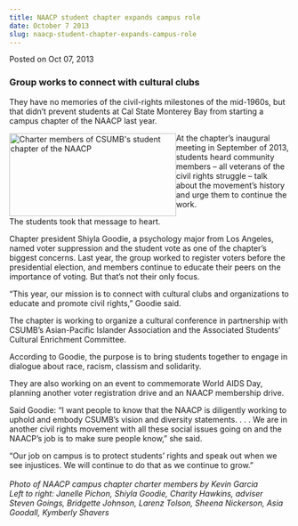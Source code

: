 ```yaml
---
title: NAACP student chapter expands campus role
date: October 7 2013
slug: naacp-student-chapter-expands-campus-role
---
```





<span class="date">Posted on Oct 07, 2013    </span>
<h3>Group works to connect with cultural clubs</h3>
<p>They have no memories of the civil-rights milestones of the
mid-1960s, but that didn&#x2019;t prevent students at Cal State Monterey
Bay from starting a campus chapter of the NAACP last year.</p>
<p><img alt="Charter members of CSUMB&apos;s student chapter of the NAACP" src="http://news.csumb.edu/sites/default/files/65/attachments/news/images/small_naacp_photo_for_web_1.jpg" style="float:left; width:300px; height:149px">At the chapter&#x2019;s
inaugural meeting in September of 2013, students heard community
members &#x2013; all veterans of the civil rights struggle &#x2013; talk about
the movement&#x2019;s history and urge them to continue the work.</img></p>
<p>The students took that message to heart.</p>
<p>Chapter president Shiyla Goodie, a psychology major from Los
Angeles, named voter suppression and the student vote as one of the
chapter&#x2019;s biggest concerns. Last year, the group worked to register
voters before the presidential election, and members continue to
educate their peers on the importance of voting. But that&#x2019;s not
their only focus.</p>
<p>&#x201C;This year, our mission is to connect with cultural clubs and
organizations to educate and promote civil rights,&#x201D; Goodie
said.</p>
<p>The chapter is working to organize a cultural conference in
partnership with CSUMB&#x2019;s Asian-Pacific Islander Association and the
Associated Students&#x2019; Cultural Enrichment Committee.</p>
<p>According to Goodie, the purpose is to bring students together
to engage in dialogue about race, racism, classism and
solidarity.</p>
<p>They are also working on an event to commemorate World AIDS Day,
planning another voter registration drive and an NAACP membership
drive.</p>
<p>Said Goodie: &#x201C;I want people to know that the NAACP is diligently
working to uphold and embody CSUMB&#x2019;s vision and diversity
statements. . . . We are in another civil rights movement with all
these social issues going on and the NAACP&#x2019;s job is to make sure
people know,&#x201D; she said.</p>
<p>&#x201C;Our job on campus is to protect students&#x2019; rights and speak out
when we see injustices. We will continue to do that as we continue
to grow.&#x201D;<br>
<br>
<em>Photo of NAACP campus chapter charter members by Kevin
Garcia<br>
Left to right: Janelle Pichon, Shiyla Goodie, Charity Hawkins,
adviser Steven Goings, Bridgette Johnson, Larenz Tolson, Sheena
Nickerson, Asia Goodall, Kymberly Shavers</br></em><br>
&#xA0;</br></br></br></p>





